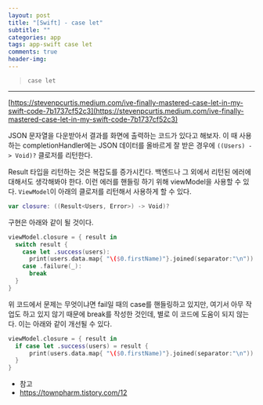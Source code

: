 ```yaml
---  
layout: post  
title: "[Swift] - case let"  
subtitle: ""  
categories: app
tags: app-swift case let
comments: true  
header-img: 
---  
```

  
> `case let`  

---

[https://stevenpcurtis.medium.com/ive-finally-mastered-case-let-in-my-swift-code-7b1737cf52c3](https://stevenpcurtis.medium.com/ive-finally-mastered-case-let-in-my-swift-code-7b1737cf52c3)


JSON 문자열을 다운받아서 결과를 화면에 출력하는 코드가 있다고 해보자. 이 때 사용하는 completionHandler에는 JSON 데이터를 올바르게 잘 
받은 경우에 `((Users) -> Void)?` 클로저를 리턴한다.

Result 타입을 리턴하는 것은 복잡도를 증가시킨다. 백엔드나 그 외에서 리턴된 에러에 대해서도 생각해봐야 한다. 이런 에러를 핸들링 하기 위해
viewModel을 사용할 수 있다. `ViewModel`이 아래의 클로저를 리턴해서 사용하게 할 수 있다.

```swift
var closure: ((Result<Users, Error>) -> Void)?
```

구현은 아래와 같이 될 것이다.

```swift
viewModel.closure = { result in
  switch result {
    case let .success(users):
      print(users.data.map{ "\($0.firstName)"}.joined(separator:"\n"))
    case .failure(_):
      break
  }
}
```

위 코드에서 문제는 무엇이냐면 fail일 때의 case를 핸들링하고 있지만, 여기서 아무 작업도 하고 있지 않기 때문에 break를 작성한 것인데,
별로 이 코드에 도움이 되지 않는다. 이는 아래와 같이 개선될 수 있다.

```swift
viewModel.closure = { result in
  if case let .success(users) = result {
      print(users.data.map{ "\($0.firstName)"}.joined(separator:"\n"))
  }
}
```

* 참고
* https://townpharm.tistory.com/12
